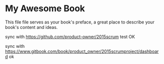 My Awesome Book
=======

This file file serves as your book's preface, a great place to describe your book's content and ideas.

sync with  https://github.com/product-owner/2015scrum test OK

sync with https://www.gitbook.com/book/product_owner/2015scrumproject/dashboard ok
